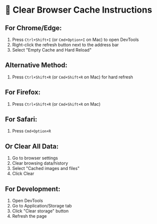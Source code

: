 # 🧹 Clear Browser Cache Instructions

## For Chrome/Edge:
1. Press `Ctrl+Shift+I` (or `Cmd+Option+I` on Mac) to open DevTools
2. Right-click the refresh button next to the address bar
3. Select "Empty Cache and Hard Reload"

## Alternative Method:
1. Press `Ctrl+Shift+R` (or `Cmd+Shift+R` on Mac) for hard refresh

## For Firefox:
1. Press `Ctrl+Shift+R` (or `Cmd+Shift+R` on Mac)

## For Safari:
1. Press `Cmd+Option+R`

## Or Clear All Data:
1. Go to browser settings
2. Clear browsing data/history
3. Select "Cached images and files"
4. Click Clear

## For Development:
1. Open DevTools
2. Go to Application/Storage tab
3. Click "Clear storage" button
4. Refresh the page 